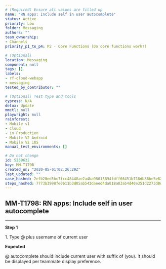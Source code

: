 ```yaml
---
# (Required) Ensure all values are filled up
name: "RN apps: Include self in user autocomplete"
status: Active
priority: Low
folder: Messaging
authors: ""
team_ownership:
- Channels
priority_p1_to_p4: P2 - Core Functions (Do core functions work?)

# (Optional)
location: Messaging
component: null
tags: []
labels:
- rf-cloud-webapp
- messaging
tested_by_contributor: ""

# (Optional) Test type and tools
cypress: N/A
detox: Update
mmctl: null
playwright: null
rainforest:
- Mobile v1
- Cloud
- in Production
- Mobile V2 Android
- Mobile V2 iOS
manual_test_environments: []

# Do not change
id: 5259632
key: MM-T1798
created_on: "2020-05-01T02:26:29Z"
last_updated: ""
case_hashed: 2efb20ed5bc7fcc48448ae2a4ba98615894fdff66451b718db88be5e82d5c47ef874e043dc1479ab095a620df68c0cf7
steps_hashed: 7773b3998fe0b11b3d05ab543daeed4da018a83ab4d40e351d2273d0d06f29827da2a04e51193dcab7430469e4724dbd
---
```


<!-- (Auto-generated) Based on frontmatter's "key" and "name" -->

## MM-T1798: RN apps: Include self in user autocomplete

---

**Step 1**

1\. Type @ plus username of current user

**Expected**

@ autocomplete should include current user with suffix of (you). It should be displayed per teammate display preference.

